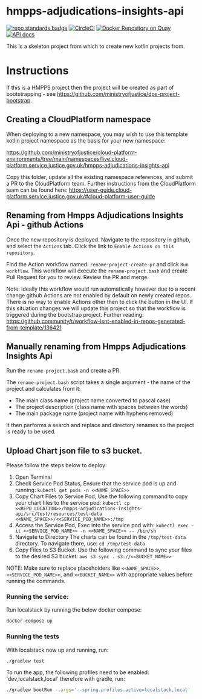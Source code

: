 # hmpps-adjudications-insights-api
[![repo standards badge](https://img.shields.io/badge/dynamic/json?color=blue&style=flat&logo=github&label=MoJ%20Compliant&query=%24.result&url=https%3A%2F%2Foperations-engineering-reports.cloud-platform.service.justice.gov.uk%2Fapi%2Fv1%2Fcompliant_public_repositories%2Fhmpps-adjudications-insights-api)](https://operations-engineering-reports.cloud-platform.service.justice.gov.uk/public-github-repositories.html#hmpps-adjudications-insights-api "Link to report")
[![CircleCI](https://circleci.com/gh/ministryofjustice/hmpps-adjudications-insights-api/tree/main.svg?style=svg)](https://circleci.com/gh/ministryofjustice/hmpps-adjudications-insights-api)
[![Docker Repository on Quay](https://quay.io/repository/hmpps/hmpps-adjudications-insights-api/status "Docker Repository on Quay")](https://quay.io/repository/hmpps/hmpps-adjudications-insights-api)
[![API docs](https://img.shields.io/badge/API_docs_-view-85EA2D.svg?logo=swagger)](https://hmpps-adjudications-insights-api-dev.hmpps.service.justice.gov.uk/webjars/swagger-ui/index.html?configUrl=/v3/api-docs)

This is a skeleton project from which to create new kotlin projects from.

# Instructions

If this is a HMPPS project then the project will be created as part of bootstrapping - 
see https://github.com/ministryofjustice/dps-project-bootstrap.

## Creating a CloudPlatform namespace

When deploying to a new namespace, you may wish to use this template kotlin project namespace as the basis for your new namespace:

<https://github.com/ministryofjustice/cloud-platform-environments/tree/main/namespaces/live.cloud-platform.service.justice.gov.uk/hmpps-adjudications-insights-api>

Copy this folder, update all the existing namespace references, and submit a PR to the CloudPlatform team. Further instructions from the CloudPlatform team can be found here: <https://user-guide.cloud-platform.service.justice.gov.uk/#cloud-platform-user-guide>

## Renaming from Hmpps Adjudications Insights Api - github Actions

Once the new repository is deployed. Navigate to the repository in github, and select the `Actions` tab.
Click the link to `Enable Actions on this repository`.

Find the Action workflow named: `rename-project-create-pr` and click `Run workflow`.  This workflow will
execute the `rename-project.bash` and create Pull Request for you to review.  Review the PR and merge.

Note: ideally this workflow would run automatically however due to a recent change github Actions are not
enabled by default on newly created repos. There is no way to enable Actions other then to click the button in the UI.
If this situation changes we will update this project so that the workflow is triggered during the bootstrap project.
Further reading: <https://github.community/t/workflow-isnt-enabled-in-repos-generated-from-template/136421>

## Manually renaming from Hmpps Adjudications Insights Api

Run the `rename-project.bash` and create a PR.

The `rename-project.bash` script takes a single argument - the name of the project and calculates from it:
* The main class name (project name converted to pascal case) 
* The project description (class name with spaces between the words)
* The main package name (project name with hyphens removed)

It then performs a search and replace and directory renames so the project is ready to be used.

## Upload Chart json file to s3 bucket.

Please follow the steps below to deploy:

1. Open Terminal
2. Check Service Pod Status, Ensure that the service pod is up and running: 
     ```kubectl get pods -n <<NAME_SPACE>>```
3. Copy Chart Files to Service Pod, Use the following command to copy your chart files to the service pod:
     ```kubectl cp <<REPO_LOCATION>>/hmpps-adjudications-insights-api/src/test/resources/test-data <<NAME_SPACE>>/<<SERVICE_POD_NAME>>:/tmp```
4. Access the Service Pod, Exec into the service pod with: 
    ```kubectl exec -it <<SERVICE_POD_NAME>> -n <<NAME_SPACE>> -- /bin/sh```
5. Navigate to Directory The charts can be found in the `/tmp/test-data` directory. To navigate there, use:  ```cd /tmp/test-data```
6. Copy Files to S3 Bucket. Use the following command to sync your files to the desired S3 bucket: 
   ```aws s3 sync . s3://<<BUCKET_NAME>>```
   
NOTE: Make sure to replace placeholders like `<<NAME_SPACE>>`, `<<SERVICE_POD_NAME>>`, and `<<BUCKET_NAME>>` with appropriate values before running the commands.

### Running the service:

Run localstack by running the below docker compose:

```bash
docker-compose up
```

### Running the tests

With localstack now up and running, run:
```bash
./gradlew test
```

To run the app, the following profiles need to be enabled: 'dev,localstack,local'
therefore with gradle, run:
```bash
./gradlew bootRun --args='--spring.profiles.active=localstack,local'
```



